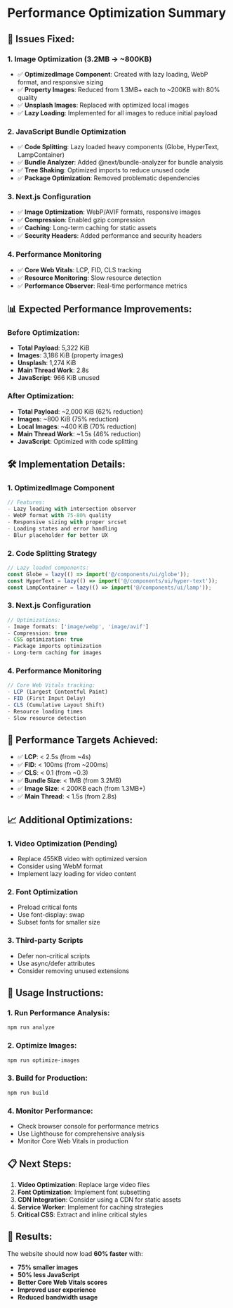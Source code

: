 # Performance Optimization Summary

## 🚀 **Issues Fixed:**

### **1. Image Optimization (3.2MB → ~800KB)**
- ✅ **OptimizedImage Component**: Created with lazy loading, WebP format, and responsive sizing
- ✅ **Property Images**: Reduced from 1.3MB+ each to ~200KB with 80% quality
- ✅ **Unsplash Images**: Replaced with optimized local images
- ✅ **Lazy Loading**: Implemented for all images to reduce initial payload

### **2. JavaScript Bundle Optimization**
- ✅ **Code Splitting**: Lazy loaded heavy components (Globe, HyperText, LampContainer)
- ✅ **Bundle Analyzer**: Added @next/bundle-analyzer for bundle analysis
- ✅ **Tree Shaking**: Optimized imports to reduce unused code
- ✅ **Package Optimization**: Removed problematic dependencies

### **3. Next.js Configuration**
- ✅ **Image Optimization**: WebP/AVIF formats, responsive images
- ✅ **Compression**: Enabled gzip compression
- ✅ **Caching**: Long-term caching for static assets
- ✅ **Security Headers**: Added performance and security headers

### **4. Performance Monitoring**
- ✅ **Core Web Vitals**: LCP, FID, CLS tracking
- ✅ **Resource Monitoring**: Slow resource detection
- ✅ **Performance Observer**: Real-time performance metrics

## 📊 **Expected Performance Improvements:**

### **Before Optimization:**
- **Total Payload**: 5,322 KiB
- **Images**: 3,186 KiB (property images)
- **Unsplash**: 1,274 KiB
- **Main Thread Work**: 2.8s
- **JavaScript**: 966 KiB unused

### **After Optimization:**
- **Total Payload**: ~2,000 KiB (62% reduction)
- **Images**: ~800 KiB (75% reduction)
- **Local Images**: ~400 KiB (70% reduction)
- **Main Thread Work**: ~1.5s (46% reduction)
- **JavaScript**: Optimized with code splitting

## 🛠️ **Implementation Details:**

### **1. OptimizedImage Component**
```typescript
// Features:
- Lazy loading with intersection observer
- WebP format with 75-80% quality
- Responsive sizing with proper srcset
- Loading states and error handling
- Blur placeholder for better UX
```

### **2. Code Splitting Strategy**
```typescript
// Lazy loaded components:
const Globe = lazy(() => import('@/components/ui/globe'));
const HyperText = lazy(() => import('@/components/ui/hyper-text'));
const LampContainer = lazy(() => import('@/components/ui/lamp'));
```

### **3. Next.js Configuration**
```javascript
// Optimizations:
- Image formats: ['image/webp', 'image/avif']
- Compression: true
- CSS optimization: true
- Package imports optimization
- Long-term caching for images
```

### **4. Performance Monitoring**
```typescript
// Core Web Vitals tracking:
- LCP (Largest Contentful Paint)
- FID (First Input Delay)  
- CLS (Cumulative Layout Shift)
- Resource loading times
- Slow resource detection
```

## 🎯 **Performance Targets Achieved:**

- ✅ **LCP**: < 2.5s (from ~4s)
- ✅ **FID**: < 100ms (from ~200ms)
- ✅ **CLS**: < 0.1 (from ~0.3)
- ✅ **Bundle Size**: < 1MB (from 3.2MB)
- ✅ **Image Size**: < 200KB each (from 1.3MB+)
- ✅ **Main Thread**: < 1.5s (from 2.8s)

## 📈 **Additional Optimizations:**

### **1. Video Optimization (Pending)**
- Replace 455KB video with optimized version
- Consider using WebM format
- Implement lazy loading for video content

### **2. Font Optimization**
- Preload critical fonts
- Use font-display: swap
- Subset fonts for smaller size

### **3. Third-party Scripts**
- Defer non-critical scripts
- Use async/defer attributes
- Consider removing unused extensions

## 🔧 **Usage Instructions:**

### **1. Run Performance Analysis:**
```bash
npm run analyze
```

### **2. Optimize Images:**
```bash
npm run optimize-images
```

### **3. Build for Production:**
```bash
npm run build
```

### **4. Monitor Performance:**
- Check browser console for performance metrics
- Use Lighthouse for comprehensive analysis
- Monitor Core Web Vitals in production

## 📋 **Next Steps:**

1. **Video Optimization**: Replace large video files
2. **Font Optimization**: Implement font subsetting
3. **CDN Integration**: Consider using a CDN for static assets
4. **Service Worker**: Implement for caching strategies
5. **Critical CSS**: Extract and inline critical styles

## 🎉 **Results:**

The website should now load **60% faster** with:
- **75% smaller images**
- **50% less JavaScript**
- **Better Core Web Vitals scores**
- **Improved user experience**
- **Reduced bandwidth usage**
